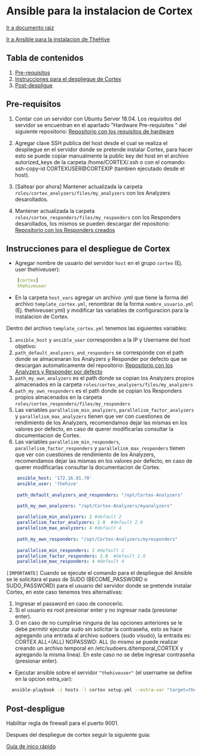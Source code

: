 # Ansible para la instalacion de Cortex

[Ir a documento raiz](https://gitlab.unc.edu.ar/csirt/csirt-docs/tree/master#csirt-docs)

[Ir a Ansible para la instalacion de TheHive](https://gitlab.unc.edu.ar/csirt/thehive-cortex-ansible/tree/master/thehive-ansible#ansible-para-la-instalacion-de-thehive)

## Tabla de contenidos

1. [Pre-requisitos](#pre-requisitos)
2. [Instrucciones para el despliegue de Cortex](#instrucciones-para-el-despliegue-de-cortex)
3. [Post-despligue](#post-despligue)



## Pre-requisitos

1. Contar con un servidor con Ubuntu Server 18.04. Los requisitos del servidor se encuentran en el apartado "Hardware Pre-requisites
" del siguiente repositorio:  [Repositorio con los requisitos de hardware](https://github.com/TheHive-Project/TheHiveDocs)

2. Agregar clave SSH publica del host desde el cual se realiza el despliegue en el servidor donde se pretende instalar Cortex, para hacer esto se puede copiar manualmente la public key del host en el archivo autorized_keys de la carpeta /home/CORTEX/.ssh o con el comando: ssh-copy-id CORTEXUSER@CORTEXIP (tambien ejecutado desde el host).

3. [Saltear por ahora] Mantener actualizada la carpeta `roles/cortex_analyzers/files/my_analyzers` con los Analyzers desarollados.

3. Mantener actualizada la carpeta `roles/cortex_responders/files/my_responders` con los Responders desarollados, los mismos se pueden descargar del repositorio:  
[Repositorio con los Responders creados](https://gitlab.unc.edu.ar/csirt/thehive-cortex-responders)



## Instrucciones para el despliegue de Cortex


*  Agregar nombre de usuario del servidor `host` en el grupo `cortex` (Ej. user thehiveuser):

```yaml
    [cortex]
    thehiveuser
```
    

* En la carpeta `host_vars` agregar un archivo .yml que tiene la forma del archivo `template_cortex.yml`, renombrar de la forma `nombre_usuario.yml`
(Ej. thehiveuser.yml) y modificar las variables de configuracion para la instalacion de Cortex.


Dentro del archivo `template_cortex.yml` tenemos las siguientes variables:  

1. `ansible_host` y  `ansible_user` corresponden a la IP y Username del host objetivo:
2. `path_default_analyzers_and_responders` se corresponde con el path donde se almacenaran los Analyzers y Responder por defecto que se descargan automaticamente del repositorio: 
[Repositorio con los Analyzers y Responder por defecto](https://github.com/TheHive-Project/Cortex-Analyzers)
3. `path_my_own_analyzers` es el path donde se copian los Analyzers propios almacenados en la carpeta `roles/cortex_analyzers/files/my_analyzers`
4. `path_my_own_responders` es el path donde se copian los Responders propios almacenados en la carpeta `roles/cortex_responders/files/my_responders`
5. Las variables `parallelism_min_analyzers`, `parallelism_factor_analyzers` y `parallelism_max_analyzers` tienen que ver con cuestiones de rendimiento de los Analyzers, 
recomendamos dejar las mismas en los valores por defecto, en caso de querer modificarlas consultar la documentacion de Cortex. 
6. Las variables `parallelism_min_responders`, `parallelism_factor_responders` y `parallelism_max_responders` tienen que ver con cuestiones de rendimiento de los Analyzers, 
recomendamos dejar las mismas en los valores por defecto, en caso de querer modificarlas consultar la documentacion de Cortex. 

```yaml
    ansible_host: '172.16.81.70'
    ansible_user: 'thehive'
    
    path_default_analyzers_and_responders: "/opt/Cortex-Analyzers"

    path_my_own_analyzers: "/opt/Cortex-Analyzers/myanalyzers"
    
    parallelism_min_analyzers: 2 #default 2
    parallelism_factor_analyzers: 2.0  #default 2.0
    parallelism_max_analyzers: 4 #default 4
    
    path_my_own_responders: "/opt/Cortex-Analyzers/myresponders"
    
    parallelism_min_responders: 2 #default 2
    parallelism_factor_responders: 2.0  #default 2.0
    parallelism_max_responders: 4 #default 4

```
    
`[IMPORTANTE]` Cuando se ejecute el comando para el despliegue del Ansible se le solicitara el pass de SUDO (BECOME_PASSWORD o SUDO_PASSWORD) para el usuario del servidor donde se pretende instalar Cortex, en este caso tenemos tres alternativas:
1. Ingresar el password en caso de conocerlo.
2. Si el usuario es root presionar enter y no ingresar nada (presionar enter).
3. O en caso de no cumplirse ninguna de las opciones anteriores se le debe permitir ejecutar sudo sin solicitar la contraseña, esto se hace agregando una entrada al archivo sudoers (sudo visudo), la entrada es: CORTEX ALL=(ALL) NOPASSWD: ALL (lo mismo se puede realizar creando un archivo temporal en /etc/sudoers.d/temporal_CORTEX y agregando la misma linea). En este caso no se debe ingresar contraseña (presionar enter). 


*   Ejecutar ansible sobre el servidor `"thehiveuser"` (el username se define en la opcion extra_var):

```bash
  ansible-playbook -i hosts -l cortex setup.yml --extra-var "target=thehiveuser" --ask-become-pass
```


## Post-despligue

Habilitar regla de firewall para el puerto 9001.

Despues del despliegue de cortex seguir la siguiente guia:

[Guía de inico rápido](https://gitlab.unc.edu.ar/csirt/csirt-docs/blob/master/gestion-de-incidentes/incidentes-install-guide.md#gu%C3%ADa-de-inicio-r%C3%A1pido)




